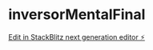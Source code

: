 # inversorMentalFinal

[Edit in StackBlitz next generation editor ⚡️](https://stackblitz.com/~/github.com/juankaamez/inversorMentalFinal)